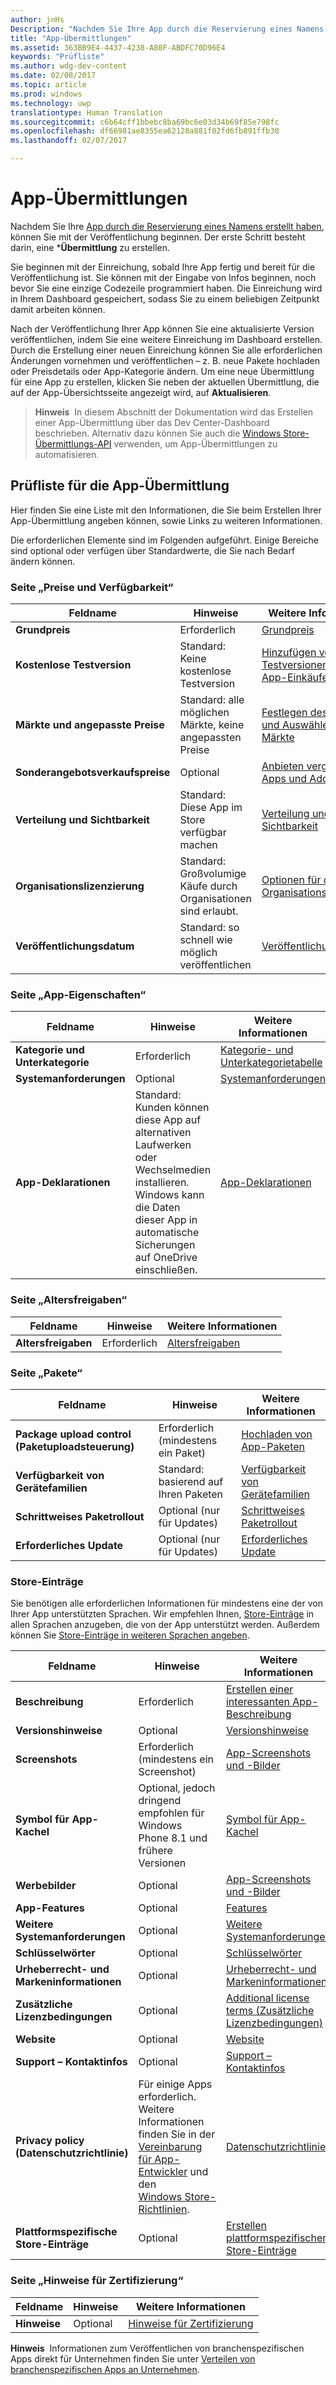 ```yaml
---
author: jnHs
Description: "Nachdem Sie Ihre App durch die Reservierung eines Namens erstellt haben, können Sie mit der Veröffentlichung beginnen. Der erste Schritt besteht darin, eine Übermittlung zu erstellen."
title: "App-Übermittlungen"
ms.assetid: 363BB9E4-4437-4238-A80F-ABDFC70D96E4
keywords: "Prüfliste"
ms.author: wdg-dev-content
ms.date: 02/08/2017
ms.topic: article
ms.prod: windows
ms.technology: uwp
translationtype: Human Translation
ms.sourcegitcommit: c6b64cff1bbebc8ba69bc6e03d34b69f85e798fc
ms.openlocfilehash: df66981ae8355ea62128a881f02fd6fb891ffb30
ms.lasthandoff: 02/07/2017

---
```


# <a name="app-submissions"></a>App-Übermittlungen


Nachdem Sie Ihre [App durch die Reservierung eines Namens erstellt haben](create-your-app-by-reserving-a-name.md), können Sie mit der Veröffentlichung beginnen. Der erste Schritt besteht darin, eine ***Übermittlung** zu erstellen.

Sie beginnen mit der Einreichung, sobald Ihre App fertig und bereit für die Veröffentlichung ist. Sie können mit der Eingabe von Infos beginnen, noch bevor Sie eine einzige Codezeile programmiert haben. Die Einreichung wird in Ihrem Dashboard gespeichert, sodass Sie zu einem beliebigen Zeitpunkt damit arbeiten können.

Nach der Veröffentlichung Ihrer App können Sie eine aktualisierte Version veröffentlichen, indem Sie eine weitere Einreichung im Dashboard erstellen. Durch die Erstellung einer neuen Einreichung können Sie alle erforderlichen Änderungen vornehmen und veröffentlichen – z. B. neue Pakete hochladen oder Preisdetails oder App-Kategorie ändern. Um eine neue Übermittlung für eine App zu erstellen, klicken Sie neben der aktuellen Übermittlung, die auf der App-Übersichtsseite angezeigt wird, auf **Aktualisieren**.

> **Hinweis**&nbsp;&nbsp;In diesem Abschnitt der Dokumentation wird das Erstellen einer App-Übermittlung über das Dev Center-Dashboard beschrieben. Alternativ dazu können Sie auch die [Windows Store-Übermittlungs-API](../monetize/create-and-manage-submissions-using-windows-store-services.md) verwenden, um App-Übermittlungen zu automatisieren.

## <a name="app-submission-checklist"></a>Prüfliste für die App-Übermittlung


Hier finden Sie eine Liste mit den Informationen, die Sie beim Erstellen Ihrer App-Übermittlung angeben können, sowie Links zu weiteren Informationen.

Die erforderlichen Elemente sind im Folgenden aufgeführt. Einige Bereiche sind optional oder verfügen über Standardwerte, die Sie nach Bedarf ändern können.

### <a name="pricing-and-availability-page"></a>Seite „Preise und Verfügbarkeit“
| Feldname                    | Hinweise                                       | Weitere Informationen                                                             |
|-------------------------------|---------------------------------------------|---------------------------------------------------------------------------|
| **Grundpreis**                | Erforderlich                                    | [Grundpreis](set-app-pricing-and-availability.md#base-price)              |
| **Kostenlose Testversion**                | Standard: Keine kostenlose Testversion                      | [Hinzufügen von Testversionen und In-App-Einkäufen](https://msdn.microsoft.com/library/windows/apps/jj193599)  |
| **Märkte und angepasste Preise** | Standard: alle möglichen Märkte, keine angepassten Preise | [Festlegen des Preises und Auswählen der Märkte](define-pricing-and-market-selection.md)              |
| **Sonderangebotsverkaufspreise**              | Optional                                    | [Anbieten vergünstigter Apps und Add-Ons](put-apps-and-add-ons-on-sale.md)                                       |
| **Verteilung und Sichtbarkeit** | Standard: Diese App im Store verfügbar machen | [Verteilung und Sichtbarkeit](set-app-pricing-and-availability.md#distribution-and-visibility) |
| **Organisationslizenzierung**    | Standard: Großvolumige Käufe durch Organisationen sind erlaubt. | [Optionen für die Organisationslizenzierung](organizational-licensing.md)                        |
| **Veröffentlichungsdatum**                | Standard: so schnell wie möglich veröffentlichen      | [Veröffentlichungsdatum](set-app-pricing-and-availability.md#publish-date)          |

<span/>

### <a name="app-properties-page"></a>Seite „App-Eigenschaften“

| Feldname                    | Hinweise                                       | Weitere Informationen                                                             |
|-------------------------------|---------------------------------------------|---------------------------------------------------------------------------|
| **Kategorie und Unterkategorie**  | Erforderlich                                    | [Kategorie- und Unterkategorietabelle](category-and-subcategory-table.md)       |
| **Systemanforderungen**      | Optional                                    | [Systemanforderungen](enter-app-properties.md#system-requirements)      |
| **App-Deklarationen**          | Standard: Kunden können diese App auf alternativen Laufwerken oder Wechselmedien installieren. Windows kann die Daten dieser App in automatische Sicherungen auf OneDrive einschließen. | [App-Deklarationen](app-declarations.md) |

<span/>

### <a name="age-ratings-page"></a>Seite „Altersfreigaben“

| Feldname                    | Hinweise                                       | Weitere Informationen                          |
|-------------------------------|---------------------------------------------|----------------------------------------|
| **Altersfreigaben**               | Erforderlich                                    | [Altersfreigaben](age-ratings.md)          |

<span/>

### <a name="packages-page"></a>Seite „Pakete“

| Feldname                    | Hinweise                                  | Weitere Informationen                          |
|-------------------------------|----------------------------------------|----------------------------------------|
| **Package upload control (Paketuploadsteuerung)**    | Erforderlich (mindestens ein Paket)        | [Hochladen von App-Paketen](upload-app-packages.md) |
| **Verfügbarkeit von Gerätefamilien** | Standard: basierend auf Ihren Paketen       | [Verfügbarkeit von Gerätefamilien](upload-app-packages.md#device-family-availability) |
| **Schrittweises Paketrollout**   | Optional (nur für Updates)            | [Schrittweises Paketrollout](gradual-package-rollout.md) |
| **Erforderliches Update**          | Optional (nur für Updates)            | [Erforderliches Update](upload-app-packages.md#mandatory-update)

<span/>

### <a name="store-listings"></a>Store-Einträge

Sie benötigen alle erforderlichen Informationen für mindestens eine der von Ihrer App unterstützten Sprachen. Wir empfehlen Ihnen, [Store-Einträge](create-app-store-listings.md) in allen Sprachen anzugeben, die von der App unterstützt werden. Außerdem können Sie [Store-Einträge in weiteren Sprachen angeben](create-app-store-listings.md#store-listing-languages).

| Feldname                    | Hinweise                                       | Weitere Informationen                                                     |
|-------------------------------|---------------------------------------------|-------------------------------------------------------------------|
| **Beschreibung**               | Erforderlich                                    | [Erstellen einer interessanten App-Beschreibung](write-a-great-app-description.md) |
| **Versionshinweise**             | Optional                                    | [Versionshinweise](create-app-store-listings.md#release-notes)         |
| **Screenshots**               | Erforderlich (mindestens ein Screenshot)          | [App-Screenshots und -Bilder](app-screenshots-and-images.md)       |
| **Symbol für App-Kachel**             | Optional, jedoch dringend empfohlen für Windows Phone 8.1 und frühere Versionen | [Symbol für App-Kachel](create-app-store-listings.md#app-tile-icon) |
| **Werbebilder**       | Optional                                    | [App-Screenshots und -Bilder](app-screenshots-and-images.md)       |
| **App-Features**              | Optional                                    | [Features](create-app-store-listings.md#app-features)               |
| **Weitere Systemanforderungen**      | Optional                                    | [Weitere Systemanforderungen](create-app-store-listings.md#additional-system-requirements) |
| **Schlüsselwörter**                  | Optional                                    | [Schlüsselwörter](create-app-store-listings.md#keywords)                   |
| **Urheberrecht- und Markeninformationen** | Optional                                 | [Urheberrecht- und Markeninformationen](create-app-store-listings.md#copyright-and-trademark-info) |
| **Zusätzliche Lizenzbedingungen**  | Optional                                    | [Additional license terms (Zusätzliche Lizenzbedingungen)](create-app-store-listings.md#additional-license-terms) |
| **Website**                   | Optional                                    | [Website](create-app-store-listings.md#website)                     |
| **Support – Kontaktinfos**      | Optional                                    | [Support – Kontaktinfos](create-app-store-listings.md)                |
| **Privacy policy (Datenschutzrichtlinie)**            | Für einige Apps erforderlich. Weitere Informationen finden Sie in der [Vereinbarung für App-Entwickler](https://msdn.microsoft.com/library/windows/apps/hh694058) und den [Windows Store-Richtlinien](https://msdn.microsoft.com/library/windows/apps/dn764944.aspx#pol_10_5_1). | [Datenschutzrichtlinie](create-app-store-listings.md#privacy-policy) |
| **Plattformspezifische Store-Einträge** | Optional                               | [Erstellen plattformspezifischer Store-Einträge](create-platform-specific-store-listings.md) |

<span/>

### <a name="notes-for-certification-page"></a>Seite „Hinweise für Zertifizierung“

| Feldname                    | Hinweise                                       | Weitere Informationen                                                     |
|-------------------------------|---------------------------------------------|-------------------------------------------------------------------|
| **Hinweise**                     | Optional                                    | [Hinweise für Zertifizierung](notes-for-certification.md)             |

<span/>

**Hinweis**&nbsp;&nbsp;Informationen zum Veröffentlichen von branchenspezifischen Apps direkt für Unternehmen finden Sie unter [Verteilen von branchenspezifischen Apps an Unternehmen](distribute-lob-apps-to-enterprises.md).

